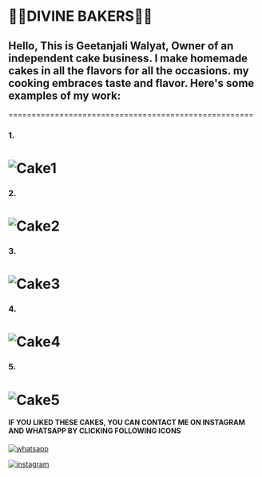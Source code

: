 # 🎂🎂DIVINE BAKERS🎂🎂
## Hello, This is Geetanjali Walyat, Owner of an independent cake business. I make homemade cakes in all the flavors for all the occasions. my cooking embraces taste and flavor. Here's some examples of my work:

=====================================================
### 1.
![Cake1](https://i.ibb.co/CB4gJ3F/img4.jpg)
=====================================================
### 2.
![Cake2](https://i.ibb.co/3MHcnYy/img5.jpg)
=====================================================
### 3.
![Cake3](https://i.ibb.co/j8k59p7/img3.jpg)
=====================================================
### 4.
![Cake4](https://i.ibb.co/h26GBd9/img1.jpg)
=====================================================
### 5.
![Cake5](https://i.ibb.co/P5c75CZ/img2.jpg)
=====================================================
#### IF YOU LIKED THESE CAKES, YOU CAN CONTACT ME ON INSTAGRAM AND WHATSAPP BY CLICKING FOLLOWING ICONS

[![whatsapp](https://i.ibb.co/vxQm1Nd/wsapp-logo.png)](wa.me/+918872800512)

[![instagram](https://i.ibb.co/vLVtW6N/instagram-logo.png)](https://instagram.com/divine._.bakers?igshid=YmMyMTA2M2Y)



